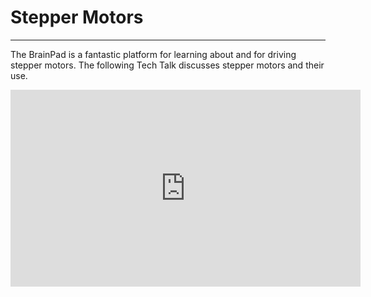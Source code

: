 # Stepper Motors
---
The BrainPad is a fantastic platform for learning about and for driving stepper motors. The following Tech Talk discusses stepper motors and their use.

<iframe width="560" height="315" src="https://www.youtube.com/embed/SdUkC9XtTSo?rel=0" frameborder="0" allow="autoplay; encrypted-media" allowfullscreen></iframe>